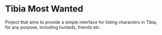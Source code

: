 Tibia Most Wanted
=================

Project that aims to provide a simple interface for listing characters in Tibia, for any purpose, including hunteds,
friends etc.